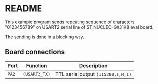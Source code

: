 # README

This example program sends repeating sequence of characters "0123456789" on
USART2 serial line of ST NUCLEO-G031K8 eval board.

The sending is done in a blocking way.

## Board connections

| Port  | Function      | Description                       |
| ----- | ------------- | --------------------------------- |
| `PA2` | `(USART2_TX)`	| TTL serial output `(115200,8,N,1)` |
